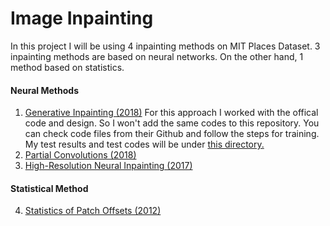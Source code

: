 # Image Inpainting

In this project I will be using 4 inpainting methods on MIT Places Dataset. 3 inpainting methods are based on neural networks. On the other hand, 1 method based on statistics.

#### Neural Methods
1. [Generative Inpainting (2018)](https://github.com/JiahuiYu/generative_inpainting)
For this approach I worked with the offical code and design. So I won't add the same codes to this repository. You can check code files from their Github and follow the steps for training. My test results and test codes will be under [this directory.](https://github.com/fzehracetin/Image-Inpainting/tree/master/Generative%20Inpainting)
2. [Partial Convolutions (2018)](https://github.com/NVIDIA/partialconv)
3. [High-Resolution Neural Inpainting (2017)](https://github.com/leehomyc/Faster-High-Res-Neural-Inpainting)
#### Statistical Method
4. [Statistics of Patch Offsets (2012)](https://github.com/Pranshu258/Image_Completion)
